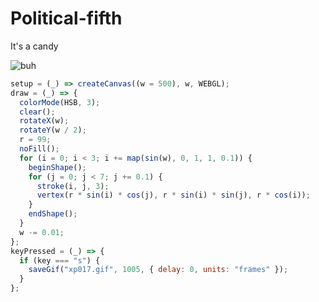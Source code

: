 # Political-fifth
It's a candy

![buh](https://github.com/nicolasbaez/Political-fifth/blob/main/xp017.gif)
```javascript
setup = (_) => createCanvas((w = 500), w, WEBGL);
draw = (_) => {
  colorMode(HSB, 3);
  clear();
  rotateX(w);
  rotateY(w / 2);
  r = 99;
  noFill();
  for (i = 0; i < 3; i += map(sin(w), 0, 1, 1, 0.1)) {
    beginShape();
    for (j = 0; j < 7; j += 0.1) {
      stroke(i, j, 3);
      vertex(r * sin(i) * cos(j), r * sin(i) * sin(j), r * cos(i));
    }
    endShape();
  }
  w -= 0.01;
};
keyPressed = (_) => {
  if (key === "s") {
    saveGif("xp017.gif", 1005, { delay: 0, units: "frames" });
  }
};
